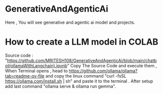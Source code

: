 # GenerativeAndAgenticAi
Here , You will see generative and agentic ai model and projects.
# How to create a LLM model in COLAB 
  Source code : "https://github.com/MRITESH108/GenerativeAndAgenticAi/blob/main/chatbot(ollamaWithLangchain).ipynb"
  Copy The Source Code and execute them , When Terminal opens , head to https://github.com/ollama/ollama?tab=readme-ov-file   and 
  copy the linux command  "curl -fsSL https://ollama.com/install.sh | sh" and paste it to the terminal .
  After setup add last command "ollama serve & ollama run gemma".

